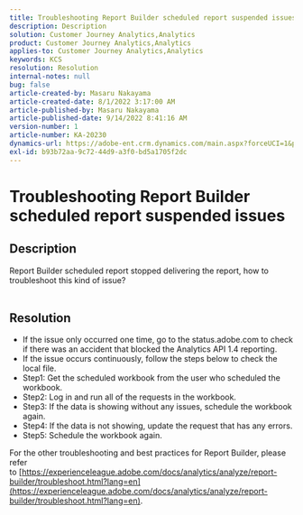 ```yaml
---
title: Troubleshooting Report Builder scheduled report suspended issues
description: Description
solution: Customer Journey Analytics,Analytics
product: Customer Journey Analytics,Analytics
applies-to: Customer Journey Analytics,Analytics
keywords: KCS
resolution: Resolution
internal-notes: null
bug: false
article-created-by: Masaru Nakayama
article-created-date: 8/1/2022 3:17:00 AM
article-published-by: Masaru Nakayama
article-published-date: 9/14/2022 8:41:16 AM
version-number: 1
article-number: KA-20230
dynamics-url: https://adobe-ent.crm.dynamics.com/main.aspx?forceUCI=1&pagetype=entityrecord&etn=knowledgearticle&id=bd999166-4811-ed11-b83d-00224808629f
exl-id: b93b72aa-9c72-44d9-a3f0-bd5a1705f2dc
---
```

# Troubleshooting Report Builder scheduled report suspended issues

## Description

Report Builder scheduled report stopped delivering the report, how to troubleshoot this kind of issue?
<br> 

## Resolution


- If the issue only occurred one time, go to the status.adobe.com to check if there was an accident that blocked the Analytics API 1.4 reporting.
- If the issue occurs continuously, follow the steps below to check the local file.
- Step1: Get the scheduled workbook from the user who scheduled the workbook.
- Step2: Log in and run all of the requests in the workbook.
- Step3: If the data is showing without any issues, schedule the workbook again.
- Step4: If the data is not showing, update the request that has any errors.
- Step5: Schedule the workbook again.


For the other troubleshooting and best practices for Report Builder, please refer to [https://experienceleague.adobe.com/docs/analytics/analyze/report-builder/troubleshoot.html?lang=en](https://experienceleague.adobe.com/docs/analytics/analyze/report-builder/troubleshoot.html?lang=en).
